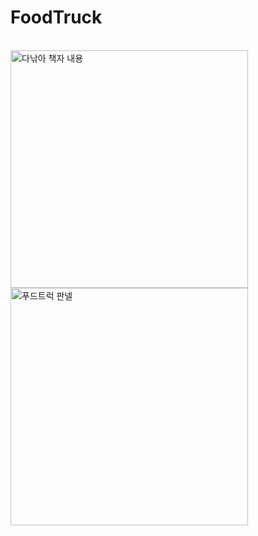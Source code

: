 # FoodTruck
<br>
<img width="380" alt="다낚아 책자 내용" src="https://user-images.githubusercontent.com/71696834/202945653-9e672d6c-53f3-44f8-9ce6-1147874165b5.png"> 
<img width="380" alt="푸드트럭 판넬" src=https://user-images.githubusercontent.com/71696834/202946227-4ecdecac-c026-44a1-b4c5-06b999c391ac.png">
